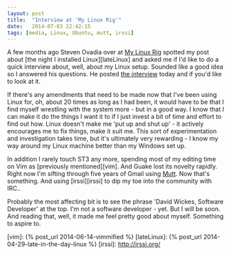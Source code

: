```yaml
---
layout: post
title:  "Interview at 'My Linux Rig'"
date:   2014-07-03 22:42:15
tags: [media, Linux, Ubuntu, mutt, irssi]
---
```


A few months ago Steven Ovadia over at [My Linux Rig][MLR] spotted my post
about [the night I installed Linux][lateLinux] and asked me if I'd like to do a quick
interview about, well, about my Linux setup. Sounded like a good idea so
I answered his questions. He posted [the interview][interview] today and
if you'd like to look at it.

If there's any amendments that need to be made now that I've been using Linux
for, oh, about 20 times as long as I had been, it would have to be that I find
myself wrestling with the system more - but in a good way. I know that I can
make it do the things I want it to if I just invest a bit of time and effort to
find out how. Linux doesn't make me 'put up and shut up' - it actively
encourages me to fix things, make it suit me. This sort of experimentation and
investigation takes time, but it's ultimately very rewarding - I know my way
around my Linux machine better than my Windows set up.

In addition I rarely touch ST3 any more, spending most of my editing time on
Vim as [previously mentioned][vim]. And Guake lost its novelty rapidly. Right now I'm
sifting through five years of Gmail using [Mutt][Mutt]. Now that's something.
And using [irssi][irssi] to dip my toe into the community with IRC..

Probably the most affecting bit is to see the phrase 'David Wickes, Software
Developer' at the top. I'm not a software developer - yet. But I will be soon.
And reading that, well, it made me feel pretty good about myself. Something to
aspire to.

[interview]: http://www.mylinuxrig.com/post/90468057902/the-linux-setup-david-wickes-software-developer
[MLR]: http://www.mylinuxrig.com/
[Mutt]: http://www.mutt.org/
[vim]: {% post_url 2014-06-14-vimmified %}
[lateLinux]: {% post_url 2014-04-29-late-in-the-day-linux %}
[irssi]: http://irssi.org/
